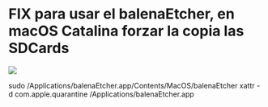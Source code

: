 # FIX para usar el balenaEtcher, en macOS Catalina forzar la copia las SDCards

![](https://i.ytimg.com/vi/AQjBFP3LLuM/maxresdefault.jpg)

sudo /Applications/balenaEtcher.app/Contents/MacOS/balenaEtcher
xattr -d com.apple.quarantine /Applications/balenaEtcher.app
